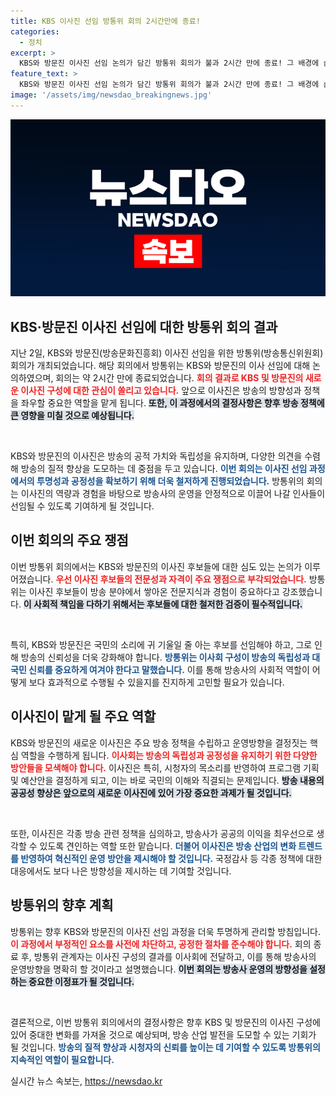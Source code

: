 ```yaml
---
title: KBS 이사진 선임 방통위 회의 2시간만에 종료!
categories:
  - 정치
excerpt: >
  KBS와 방문진 이사진 선임 논의가 담긴 방통위 회의가 불과 2시간 만에 종료! 그 배경에 숨겨진 이면은 무엇일까? 지금 바로 클릭해 확인하세요!
feature_text: >
  KBS와 방문진 이사진 선임 논의가 담긴 방통위 회의가 불과 2시간 만에 종료! 그 배경에 숨겨진 이면은 무엇일까? 지금 바로 클릭해 확인하세요!
image: '/assets/img/newsdao_breakingnews.jpg'
---
```


<p><img src="/assets/img/newsdao_breakingnews.jpg" alt="cryptoinkorea 속보" /></p>

<h2 data-ke-size="size26">KBS·방문진 이사진 선임에 대한 방통위 회의 결과</h2>

<p data-ke-size="size16">지난 2일, KBS와 방문진(방송문화진흥회) 이사진 선임을 위한 방통위(방송통신위원회) 회의가 개최되었습니다. 해당 회의에서 방통위는 KBS와 방문진의 이사 선임에 대해 논의하였으며, 회의는 약 2시간 만에 종료되었습니다. <b><span style="color: #ee2323;">회의 결과로 KBS 및 방문진의 새로운 이사진 구성에 대한 관심이 쏠리고 있습니다.</span></b> 앞으로 이사진은 방송의 방향성과 정책을 좌우할 중요한 역할을 맡게 됩니다. <b><span style="background-color: #21538527;">또한, 이 과정에서의 결정사항은 향후 방송 정책에 큰 영향을 미칠 것으로 예상됩니다.</span></b></p>

<p data-ke-size="size16">&nbsp;</p>

<p>KBS와 방문진의 이사진은 방송의 공적 가치와 독립성을 유지하며, 다양한 의견을 수렴해 방송의 질적 향상을 도모하는 데 중점을 두고 있습니다. <b><span style="color: #1a5490;">이번 회의는 이사진 선임 과정에서의 투명성과 공정성을 확보하기 위해 더욱 철저하게 진행되었습니다.</span></b> 방통위의 회의는 이사진의 역량과 경험을 바탕으로 방송사의 운영을 안정적으로 이끌어 나갈 인사들이 선임될 수 있도록 기여하게 될 것입니다. </p>

<h2>이번 회의의 주요 쟁점</h2>

<p data-ke-size="size16">이번 방통위 회의에서는 KBS와 방문진의 이사진 후보들에 대한 심도 있는 논의가 이루어졌습니다. <b><span style="color: #ee2323;">우선 이사진 후보들의 전문성과 자격이 주요 쟁점으로 부각되었습니다.</span></b> 방통위는 이사진 후보들이 방송 분야에서 쌓아온 전문지식과 경험이 중요하다고 강조했습니다. <b><span style="background-color: #21538527;">이 사회적 책임을 다하기 위해서는 후보들에 대한 철저한 검증이 필수적입니다.</span></b></p>

<p data-ke-size="size16">&nbsp;</p>

<p>특히, KBS와 방문진은 국민의 소리에 귀 기울일 줄 아는 후보를 선임해야 하고, 그로 인해 방송의 신뢰성을 더욱 강화해야 합니다. <b><span style="color: #1a5490;">방통위는 이사회 구성이 방송의 독립성과 대국민 신뢰를 중요하게 여겨야 한다고 말했습니다.</span></b> 이를 통해 방송사의 사회적 역할이 어떻게 보다 효과적으로 수행될 수 있을지를 진지하게 고민할 필요가 있습니다.</p>

<h2>이사진이 맡게 될 주요 역할</h2>

<p data-ke-size="size16">KBS와 방문진의 새로운 이사진은 주요 방송 정책을 수립하고 운영방향을 결정짓는 핵심 역할을 수행하게 됩니다. <b><span style="color: #ee2323;">이사회는 방송의 독립성과 공정성을 유지하기 위한 다양한 방안들을 모색해야 합니다.</span></b> 이사진은 특히, 시청자의 목소리를 반영하여 프로그램 기획 및 예산안을 결정하게 되고, 이는 바로 국민의 이해와 직결되는 문제입니다. <b><span style="background-color: #21538527;">방송 내용의 공공성 향상은 앞으로의 새로운 이사진에 있어 가장 중요한 과제가 될 것입니다.</span></b></p>

<p data-ke-size="size16">&nbsp;</p>

<p>또한, 이사진은 각종 방송 관련 정책을 심의하고, 방송사가 공공의 이익을 최우선으로 생각할 수 있도록 견인하는 역할 또한 맡습니다. <b><span style="color: #1a5490;">더불어 이사진은 방송 산업의 변화 트렌드를 반영하여 혁신적인 운영 방안을 제시해야 할 것입니다.</span></b> 국정감사 등 각종 정책에 대한 대응에서도 보다 나은 방향성을 제시하는 데 기여할 것입니다.</p>

<h2>방통위의 향후 계획</h2>

<p data-ke-size="size16">방통위는 향후 KBS와 방문진의 이사진 선임 과정을 더욱 투명하게 관리할 방침입니다. <b><span style="color: #ee2323;">이 과정에서 부정적인 요소를 사전에 차단하고, 공정한 절차를 준수해야 합니다.</span></b> 회의 종료 후, 방통위 관계자는 이사진 구성의 결과를 이사회에 전달하고, 이를 통해 방송사의 운영방향을 명확히 할 것이라고 설명했습니다. <b><span style="background-color: #21538527;">이번 회의는 방송사 운영의 방향성을 설정하는 중요한 이정표가 될 것입니다.</span></b></p>

<p data-ke-size="size16">&nbsp;</p>

<p>결론적으로, 이번 방통위 회의에서의 결정사항은 향후 KBS 및 방문진의 이사진 구성에 있어 중대한 변화를 가져올 것으로 예상되며, 방송 산업 발전을 도모할 수 있는 기회가 될 것입니다. <b><span style="color: #1a5490;">방송의 질적 향상과 시청자의 신뢰를 높이는 데 기여할 수 있도록 방통위의 지속적인 역할이 필요합니다.</span></b></p>

<p data-ke-size="size16"></p>
실시간 뉴스 속보는, <a href="https://newsdao.kr" rel="dofollow">https://newsdao.kr</a>


